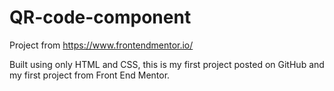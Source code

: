 # QR-code-component
Project from https://www.frontendmentor.io/


Built using only HTML and CSS, this is my first project posted on GitHub and my first project from 
Front End Mentor.
